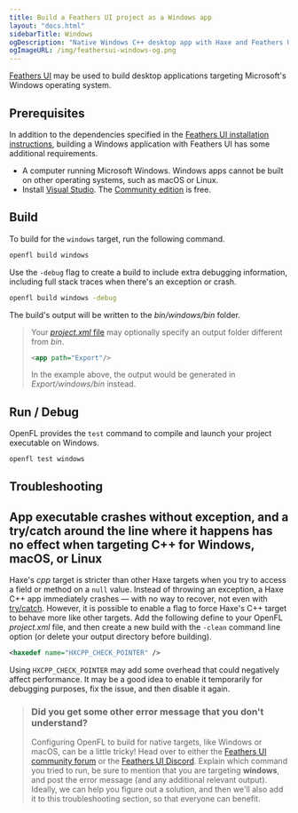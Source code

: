 ```yaml
---
title: Build a Feathers UI project as a Windows app
layout: "docs.html"
sidebarTitle: Windows
ogDescription: "Native Windows C++ desktop app with Haxe and Feathers UI"
ogImageURL: /img/feathersui-windows-og.png
---
```


[Feathers UI](/) may be used to build desktop applications targeting Microsoft's Windows operating system.

## Prerequisites

In addition to the dependencies specified in the [Feathers UI installation instructions](./installation.md), building a Windows application with Feathers UI has some additional requirements.

- A computer running Microsoft Windows. Windows apps cannot be built on other operating systems, such as macOS or Linux.
- Install [Visual Studio](https://visualstudio.microsoft.com/downloads/). The [Community edition](https://visualstudio.microsoft.com/vs/community/) is free.

## Build

To build for the `windows` target, run the following command.

```sh
openfl build windows
```

Use the `-debug` flag to create a build to include extra debugging information, including full stack traces when there's an exception or crash.

```sh
openfl build windows -debug
```

The build's output will be written to the _bin/windows/bin_ folder.

> Your [_project.xml_ file](https://lime.openfl.org/docs/project-files/xml-format/) may optionally specify an output folder different from _bin_.
>
> ```xml
> <app path="Export"/>
> ```
>
> In the example above, the output would be generated in _Export/windows/bin_ instead.

## Run / Debug

OpenFL provides the `test` command to compile and launch your project executable on Windows.

```sh
openfl test windows
```

## Troubleshooting

## App executable crashes without exception, and a try/catch around the line where it happens has no effect when targeting C++ for Windows, macOS, or Linux

Haxe's _cpp_ target is stricter than other Haxe targets when you try to access a field or method on a `null` value. Instead of throwing an exception, a Haxe C++ app immediately crashes — with no way to recover, not even with [try/catch](https://haxe.org/manual/expression-try-catch.html). However, it is possible to enable a flag to force Haxe's C++ target to behave more like other targets. Add the following define to your OpenFL _project.xml_ file, and then create a new build with the `-clean` command line option (or delete your output directory before building).

```xml
<haxedef name="HXCPP_CHECK_POINTER" />
```

Using `HXCPP_CHECK_POINTER` may add some overhead that could negatively affect performance. It may be a good idea to enable it temporarily for debugging purposes, fix the issue, and then disable it again.

> ### Did you get some other error message that you don't understand?
>
> Configuring OpenFL to build for native targets, like Windows or macOS, can be a little tricky! Head over to either the [Feathers UI community forum](https://community.feathersui.com/) or the [Feathers UI Discord](https://discord.feathersui.com/). Explain which command you tried to run, be sure to mention that you are targeting **windows**, and post the error message (and any additional relevant output). Ideally, we can help you figure out a solution, and then we'll also add it to this troubleshooting section, so that everyone can benefit.
